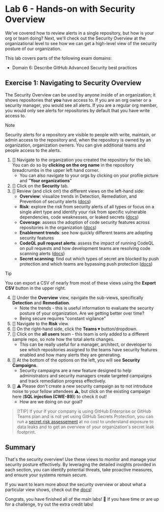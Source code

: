 # Lab 6 - Hands-on with Security Overview

We've covered how to review alerts in a single repository, but how is your org or team doing? Next, we'll check out the Security Overview at the organizational level to see how we can get a high-level view of the security posture of our organization.

This lab covers parts of the following exam domains:

- Domain 6: Describe GitHub Advanced Security best practices

## Exercise 1: Navigating to Security Overview

The Security Overview can be used by anyone inside of an organization; it shows repositories that **you** have access to. If you are an org owner or a security manager, you would see all alerts. If you are a regular org member, you would only see alerts for repositories by default that you have write access to.

> [!NOTE]
> Security alerts for a repository are visible to people with write, maintain, or admin access to the repository and, when the repository is owned by an organization, organization owners. You can give additional teams and people access to the alerts.

1. [] Navigate to the organization you created the repository for the lab. You can do so by **clicking on the org name** in the repository breadcrumbs in the upper left hand corner.
    - You can also navigate to your orgs by clicking on your profile picture and "**Your organizations**"
2. [] Click on the **Security** tab.
3. [] Review (and click on!) the different views on the left-hand side:
    - **Overview**: visualize trends in Detection, Remediation, and Prevention of security alerts ([docs](https://docs.github.com/en/enterprise-cloud@latest/code-security/security-overview/viewing-security-insights#about-security-insights))
    - **Risk**: explore the risk from security alerts of all types or focus on a single alert type and identify your risk from specific vulnerable dependencies, code weaknesses, or leaked secrets ([docs](https://docs.github.com/en/enterprise-cloud@latest/code-security/security-overview/assessing-code-security-risk))
    - **Coverage**: assess the adoption of code security features across repositories in the organization ([docs](https://docs.github.com/en/enterprise-cloud@latest/code-security/security-overview/assessing-adoption-code-security))
    - **Enablement trends**: see how quickly different teams are adopting security features
    - **CodeQL pull request alerts**: assess the impact of running CodeQL on pull requests and how development teams are resolving code scanning alerts ([docs](https://docs.github.com/en/enterprise-cloud@latest/code-security/security-overview/viewing-metrics-for-pull-request-alerts))
    - **Secret scanning**: find out which types of secret are blocked by push protection and which teams are bypassing push protection ([docs](https://docs.github.com/en/enterprise-cloud@latest/code-security/security-overview/viewing-metrics-for-secret-scanning-push-protection))

> [!TIP]
> You can export a CSV of nearly from most of these views using the **Export CSV** button in the upper right.

4. [] Under the **Overview** view, navigate the sub-views, specifically **Detection** and **Remediation**.
    - Note the trends - this is useful information to evaluate the security posture of your organization. Are we getting better over time?
    - Being secure requires "constant vigilance"
5. [] Navigate to the **Risk** view.
6. [] On the right-hand side, click the **Teams ▾** button/dropdown.
7. [] Click on the **all users** team - this team is only added to a different sample repo, so note how the total alerts changes.
    - This can be really useful for a manager, architect, or developer to see which repositories assigned to the teams have security features enabled and how many alerts they are generating.
8. [] At the bottom of the options on the left, you will see **Security Campaigns**.
    - Security campaigns are a new feature designed to help administrators and security managers create targeted campaigns and track remediation progress effectively.
9. [] ⚠️ Please don't create a new security campaign as to not introduce noise to your fellow attendees ⚠️, but click on the existing campaign here (**SQL injection (CWE-89)**) to check it out!
    - How are we doing on our goal?

> [!TIP] If your If your company is using GitHub Enterprise or GitHub Teams plan and is not yet using GitHub Secrets Protection, you can run a [secret risk assessement](https://docs.github.com/en/code-security/securing-your-organization/understanding-your-organizations-exposure-to-leaked-secrets/about-secret-risk-assessment) at no cost to understand exposure to data leaks and to get an overview of your organization's secret leak footprint. 

## Summary

That's the security overview! Use these views to monitor and manage your security posture effectively. By leveraging the detailed insights provided in each section, you can identify potential threats, take proactive measures, and ensure your systems remain secure.

If you want to learn more about the security overview or about what a particular view shows, check out the [docs](https://docs.github.com/en/enterprise-cloud@latest/code-security/security-overview/about-security-overview)!

Congrats, you have finished all of the main labs! 🎉 If you have time or are up for a challenge, try out the extra credit labs!

